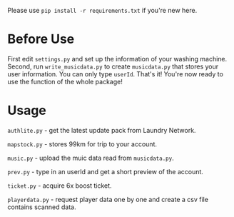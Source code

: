 Please use `pip install -r requirements.txt` if you're new here.

# Before Use
First edit `settings.py` and set up the information of your washing machine.
Second, run `write_musicdata.py` to create `musicdata.py` that stores your user information. You can only type `userId`.
That's it! You're now ready to use the function of the whole package!

# Usage
`authlite.py` - get the latest update pack from Laundry Network.

`mapstock.py` - stores 99km for trip to your account.

`music.py` - upload the muic data read from `musicdata.py`.

`prev.py` - type in an userId and get a short preview of the account.

`ticket.py` - acquire 6x boost ticket.

`playerdata.py` - request player data one by one and create a csv file contains scanned data.

